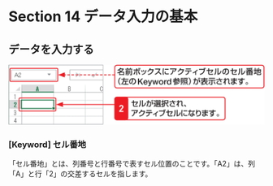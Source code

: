 # Section 14 データ入力の基本

## データを入力する

![](002.png)

### [Keyword] セル番地

「セル番地」とは、列番号と行番号で表すセル位置のことです。「A2」は、列「A」と行「2」の交差するセルを指します。
